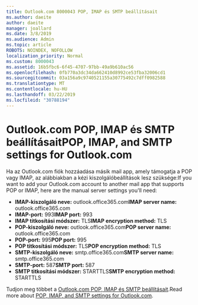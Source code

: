 ```yaml
---
title: Outlook.com 8000043 POP, IMAP és SMTP beállításait
ms.author: daeite
author: daeite
manager: joallard
ms.date: 3/8/2019
ms.audience: Admin
ms.topic: article
ROBOTS: NOINDEX, NOFOLLOW
localization_priority: Normal
ms.custom: 8000043
ms.assetid: 16b5fbc6-6f45-4707-97bb-49a9b610ac56
ms.openlocfilehash: 0fb770a3dc34da662410d8992ce53fba32006cd1
ms.sourcegitcommit: 03a156a9c9740521155a30775492c7dff0982588
ms.translationtype: MT
ms.contentlocale: hu-HU
ms.lasthandoff: 03/22/2019
ms.locfileid: "30788194"
---
```

# <a name="pop-imap-and-smtp-settings-for-outlookcom"></a><span data-ttu-id="4a8fd-102">Outlook.com POP, IMAP és SMTP beállításait</span><span class="sxs-lookup"><span data-stu-id="4a8fd-102">POP, IMAP, and SMTP settings for Outlook.com</span></span>

<span data-ttu-id="4a8fd-103">Ha az Outlook.com fiók hozzáadása másik mail app, amely támogatja a POP vagy IMAP, az alábbiakban a kézi kiszolgálóbeállítások lesz szüksége:</span><span class="sxs-lookup"><span data-stu-id="4a8fd-103">If you want to add your Outlook.com account to another mail app that supports POP or IMAP, here are the manual server settings you'll need:</span></span>
  
- <span data-ttu-id="4a8fd-104">**IMAP-kiszolgáló neve:** outlook.office365.com</span><span class="sxs-lookup"><span data-stu-id="4a8fd-104">**IMAP server name:** outlook.office365.com</span></span> 
- <span data-ttu-id="4a8fd-105">**IMAP-port:** 993</span><span class="sxs-lookup"><span data-stu-id="4a8fd-105">**IMAP port:** 993</span></span>   
- <span data-ttu-id="4a8fd-106">**IMAP titkosítási módszer:** TLS</span><span class="sxs-lookup"><span data-stu-id="4a8fd-106">**IMAP encryption method:** TLS</span></span>   
- <span data-ttu-id="4a8fd-107">**POP-kiszolgáló neve:** outlook.office365.com</span><span class="sxs-lookup"><span data-stu-id="4a8fd-107">**POP server name:** outlook.office365.com</span></span>  
- <span data-ttu-id="4a8fd-108">**POP-port:** 995</span><span class="sxs-lookup"><span data-stu-id="4a8fd-108">**POP port:** 995</span></span>  
- <span data-ttu-id="4a8fd-109">**POP titkosítási módszer:** TLS</span><span class="sxs-lookup"><span data-stu-id="4a8fd-109">**POP encryption method:** TLS</span></span>  
- <span data-ttu-id="4a8fd-110">**SMTP-kiszolgáló neve:** smtp.office365.com</span><span class="sxs-lookup"><span data-stu-id="4a8fd-110">**SMTP server name:** smtp.office365.com</span></span> 
- <span data-ttu-id="4a8fd-111">**SMTP-port:** 587</span><span class="sxs-lookup"><span data-stu-id="4a8fd-111">**SMTP port:** 587</span></span> 
- <span data-ttu-id="4a8fd-112">**SMTP titkosítási módszer:** STARTTLS</span><span class="sxs-lookup"><span data-stu-id="4a8fd-112">**SMTP encryption method:** STARTTLS</span></span> 

<span data-ttu-id="4a8fd-113">Tudjon meg többet a [Outlook.com POP, IMAP és SMTP beállításait](https://go.microsoft.com/fwlink/p/?linkid=2001402&amp;clcid=0x409).</span><span class="sxs-lookup"><span data-stu-id="4a8fd-113">Read more about [POP, IMAP, and SMTP settings for Outlook.com](https://go.microsoft.com/fwlink/p/?linkid=2001402&amp;clcid=0x409).</span></span>